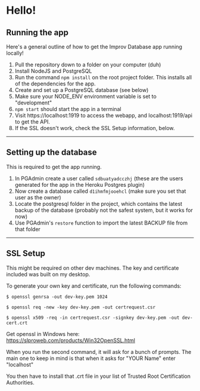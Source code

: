 # Hello!

## Running the app

Here's a general outline of how to get the Improv Database app running locally!

1.  Pull the repository down to a folder on your computer (duh)
2. Install NodeJS and PostgreSQL
3. Run the command `npm install` on the root project folder. This installs all of the dependencies for the app.
4. Create and set up a PostgreSQL database (see below)
5. Make sure your NODE_ENV environment variable is set to "development"
6. `npm start` should start the app in a terminal
7. Visit https://localhost:1919 to access the webapp, and localhost:1919/api to get the API.
8. If the SSL doesn't work, check the SSL Setup information, below.

---

## Setting up the database

This is required to get the app running.

1. In PGAdmin create a user called `sdbuatyadcczhj` (these are the users generated for the app in the Heroku Postgres plugin)
2. Now create a database called `d1ihmfmjooehcl` (make sure you set that user as the owner)
3. Locate the postgresql folder in the project, which contains the latest backup of the database (probably not the safest system, but it works for now)
4. Use PGAdmin's `restore` function to import the latest BACKUP file from that folder

---

## SSL Setup

This might be required on other dev machines. The key and certificate included was built on my desktop.

To generate your own key and certificate, run the following commands:

```
$ openssl genrsa -out dev-key.pem 1024

$ openssl req -new -key dev-key.pem -out certrequest.csr

$ openssl x509 -req -in certrequest.csr -signkey dev-key.pem -out dev-cert.crt
```

Get openssl in Windows here: https://slproweb.com/products/Win32OpenSSL.html

When you run the second command, it will ask for a bunch of prompts. The main one to keep in mind is that when it asks for "YOUR Name" enter "localhost"

You then have to install that .crt file in your list of Trusted Root Certification Authorities.